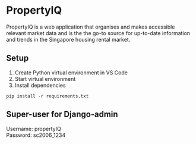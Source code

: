 # PropertyIQ
PropertyIQ is a web application that organises and makes accessible relevant market data and is the the go-to source for up-to-date information and trends in the Singapore housing rental market.

## Setup

1) Create Python virtual environment in VS Code 
2) Start virtual environment
3) Install dependencies
```
pip install -r requirements.txt
```

## Super-user for Django-admin
Username: propertyIQ    
Password: sc2006_1234

